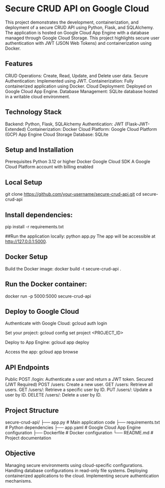 # Secure CRUD API on Google Cloud
This project demonstrates the development, containerization, and deployment of a secure CRUD API using Python, Flask, and SQLAlchemy. The application is hosted on Google Cloud App Engine with a database managed through Google Cloud Storage. This project highlights secure user authentication with JWT (JSON Web Tokens) and containerization using Docker.

## Features
CRUD Operations: Create, Read, Update, and Delete user data.
Secure Authentication: Implemented using JWT.
Containerization: Fully containerized application using Docker.
Cloud Deployment: Deployed on Google Cloud App Engine.
Database Management: SQLite database hosted in a writable cloud environment.

## Technology Stack
Backend: Python, Flask, SQLAlchemy
Authentication: JWT (Flask-JWT-Extended)
Containerization: Docker
Cloud Platform: Google Cloud Platform (GCP)
App Engine
Cloud Storage
Database: SQLite

## Setup and Installation
Prerequisites
Python 3.12 or higher
Docker
Google Cloud SDK
A Google Cloud Platform account with billing enabled

## Local Setup
git clone https://github.com/your-username/secure-crud-api.git
cd secure-crud-api

## Install dependencies:
pip install -r requirements.txt

##Run the application locally:
python app.py
The app will be accessible at http://127.0.0.1:5000.

## Docker Setup
Build the Docker image:
docker build -t secure-crud-api .

## Run the Docker container:
docker run -p 5000:5000 secure-crud-api

## Deploy to Google Cloud

Authenticate with Google Cloud:
gcloud auth login

Set your project:
gcloud config set project <PROJECT_ID>

Deploy to App Engine:
gcloud app deploy

Access the app:
gcloud app browse

## API Endpoints
Public
POST /login: Authenticate a user and return a JWT token.
Secured (JWT Required)
POST /users: Create a new user.
GET /users: Retrieve all users.
GET /users/<id>: Retrieve a specific user by ID.
PUT /users/<id>: Update a user by ID.
DELETE /users/<id>: Delete a user by ID.

## Project Structure
secure-crud-api/
├── app.py                 # Main application code
├── requirements.txt       # Python dependencies
├── app.yaml               # Google Cloud App Engine configuration
├── Dockerfile             # Docker configuration
└── README.md              # Project documentation

## Objective
Managing secure environments using cloud-specific configurations.
Handling database configurations in read-only file systems.
Deploying containerized applications to the cloud.
Implementing secure authentication mechanisms.
